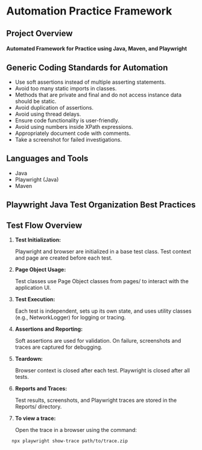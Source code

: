 # Automation Practice Framework

## Project Overview

#### Automated Framework for Practice using Java, Maven, and Playwright

## Generic Coding Standards for Automation

* Use soft assertions instead of multiple asserting statements.
* Avoid too many static imports in classes.
* Methods that are private and final and do not access instance data should be static.
* Avoid duplication of assertions.
* Avoid using thread delays.
* Ensure code functionality is user-friendly.
* Avoid using numbers inside XPath expressions.
* Appropriately document code with comments.
* Take a screenshot for failed investigations.

## Languages and Tools
* Java
* Playwright (Java)
* Maven

## Playwright Java Test Organization Best Practices
##   Test Flow Overview
1. **Test Initialization:**
 
    Playwright and browser are initialized in a base test class. Test context and page are created before each test.
2.  **Page Object Usage:**

    Test classes use Page Object classes from pages/ to interact with the application UI.
3. **Test Execution:**

   Each test is independent, sets up its own state, and uses utility classes (e.g., NetworkLogger) for logging or tracing.
4. **Assertions and Reporting:**

   Soft assertions are used for validation. On failure, screenshots and traces are captured for debugging.
5. **Teardown:**
 
   Browser context is closed after each test. Playwright is closed after all tests.
6. **Reports and Traces:**

   Test results, screenshots, and Playwright traces are stored in the Reports/ directory.
7. **To view a trace:**

   Open the trace in a browser using the command:

```bash
  npx playwright show-trace path/to/trace.zip 
